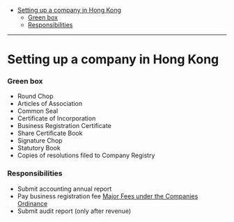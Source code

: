 - [Setting up a company in Hong Kong](#setting-up-a-company-in-hong-kong)
    + [Green box](#green-box)
    + [Responsibilities](#responsibilities)
____

# Setting up a company in Hong Kong

### Green box

- Round Chop
- Articles of Association
- Common Seal
- Certificate of Incorporation
- Business Registration Certificate
- Share Certificate Book
- Signature Chop
- Statutory Book
- Copies of resolutions filed to Company Registry

### Responsibilities

- Submit accounting annual report
- Pay business registration fee
  [Major Fees under the Companies Ordinance](https://www.cr.gov.hk/en/public/fees.htm)
- Submit audit report (only after revenue)
